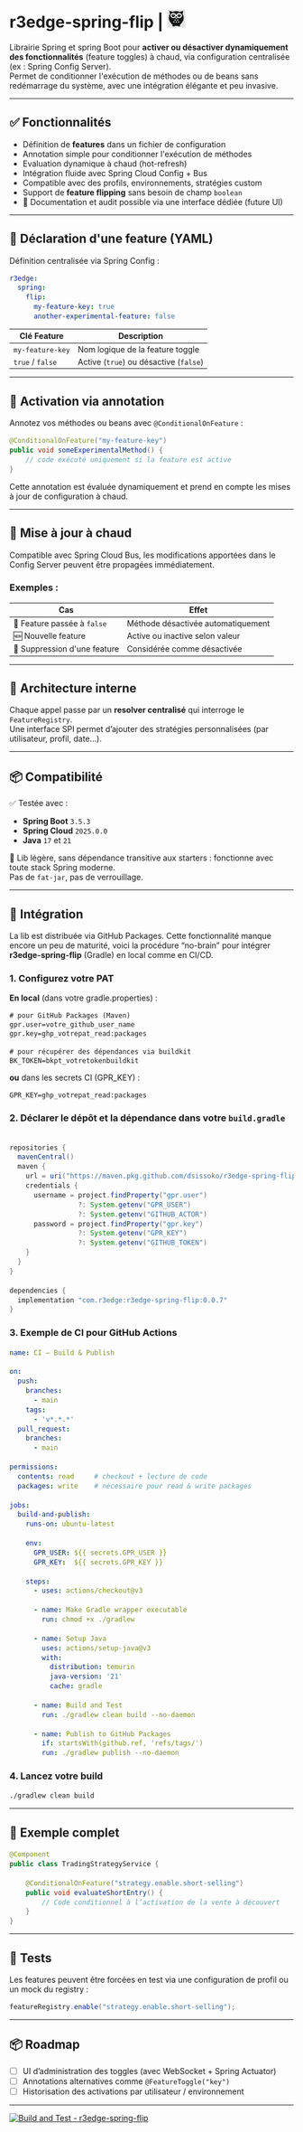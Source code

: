 # r3edge-spring-flip | ![Logo](logo_ds.png)

Librairie Spring et spring Boot pour **activer ou désactiver dynamiquement des fonctionnalités** (feature toggles) à chaud, via configuration centralisée (ex : Spring Config Server).  
Permet de conditionner l'exécution de méthodes ou de beans sans redémarrage du système, avec une intégration élégante et peu invasive.

---

## ✅ Fonctionnalités

- Définition de **features** dans un fichier de configuration
- Annotation simple pour conditionner l'exécution de méthodes
- Evaluation dynamique à chaud (hot-refresh)
- Intégration fluide avec Spring Cloud Config + Bus
- Compatible avec des profils, environnements, stratégies custom
- Support de **feature flipping** sans besoin de champ `boolean`
- 📜 Documentation et audit possible via une interface dédiée (future UI)

---

## 🔧 Déclaration d'une feature (YAML)

Définition centralisée via Spring Config :

```yaml
r3edge:
  spring:
    flip:
      my-feature-key: true
      another-experimental-feature: false
```

| Clé Feature                  | Description                                 |
|-----------------------------|---------------------------------------------|
| `my-feature-key`            | Nom logique de la feature toggle            |
| `true` / `false`            | Active (`true`) ou désactive (`false`)      |

---

## 🧩 Activation via annotation

Annotez vos méthodes ou beans avec `@ConditionalOnFeature` :

```java
@ConditionalOnFeature("my-feature-key")
public void someExperimentalMethod() {
    // code exécuté uniquement si la feature est active
}
```

Cette annotation est évaluée dynamiquement et prend en compte les mises à jour de configuration à chaud.

---

## 🔁 Mise à jour à chaud

Compatible avec Spring Cloud Bus, les modifications apportées dans le Config Server peuvent être propagées immédiatement.

### Exemples :

| Cas                               | Effet                                         |
|----------------------------------|-----------------------------------------------|
| 🔄 Feature passée à `false`      | Méthode désactivée automatiquement            |
| 🆕 Nouvelle feature              | Active ou inactive selon valeur               |
| 🚫 Suppression d'une feature     | Considérée comme désactivée                   |

---

## 🧠 Architecture interne

Chaque appel passe par un **resolver centralisé** qui interroge le `FeatureRegistry`.  
Une interface SPI permet d’ajouter des stratégies personnalisées (par utilisateur, profil, date...).

---

## 📦 Compatibilité

✅ Testée avec :  
- **Spring Boot** `3.5.3`  
- **Spring Cloud** `2025.0.0`  
- **Java** `17` et `21`

🧘 Lib légère, sans dépendance transitive aux starters : fonctionne avec toute stack Spring moderne.  
Pas de `fat-jar`, pas de verrouillage.

---


## 🚀 Intégration

La lib est distribuée via GitHub Packages. Cette fonctionnalité manque encore un peu de maturité, voici la procédure “no-brain” pour intégrer **r3edge-spring-flip** (Gradle) en local comme en CI/CD.

### 1. Configurez votre PAT

**En local** (dans votre gradle.properties) :

```properties
# pour GitHub Packages (Maven)
gpr.user=votre_github_user_name
gpr.key=ghp_votrepat_read:packages

# pour récupérer des dépendances via buildkit
BK_TOKEN=bkpt_votretokenbuildkit
```

**ou** dans les secrets CI (GPR_KEY) :

```
GPR_KEY=ghp_votrepat_read:packages
```

### 2. Déclarer le dépôt et la dépendance dans votre `build.gradle`

```groovy

repositories {
  mavenCentral()
  maven {
    url = uri("https://maven.pkg.github.com/dsissoko/r3edge-spring-flip")
    credentials {
      username = project.findProperty("gpr.user")
                 ?: System.getenv("GPR_USER")
                 ?: System.getenv("GITHUB_ACTOR")
      password = project.findProperty("gpr.key")
                 ?: System.getenv("GPR_KEY")
                 ?: System.getenv("GITHUB_TOKEN")
    }
  }
}

dependencies {
  implementation "com.r3edge:r3edge-spring-flip:0.0.7"
}
```

### 3. Exemple de CI pour GitHub Actions

```yaml
name: CI – Build & Publish

on:
  push:
    branches: 
      - main
    tags:
      - 'v*.*.*'
  pull_request:
    branches:
      - main

permissions:
  contents: read     # checkout + lecture de code
  packages: write    # nécessaire pour read & write packages

jobs:
  build-and-publish:
    runs-on: ubuntu-latest
    
    env:
      GPR_USER: ${{ secrets.GPR_USER }}
      GPR_KEY:  ${{ secrets.GPR_KEY }}

    steps:
      - uses: actions/checkout@v3
      
      - name: Make Gradle wrapper executable
        run: chmod +x ./gradlew

      - name: Setup Java
        uses: actions/setup-java@v3
        with:
          distribution: temurin
          java-version: '21'
          cache: gradle

      - name: Build and Test
        run: ./gradlew clean build --no-daemon

      - name: Publish to GitHub Packages
        if: startsWith(github.ref, 'refs/tags/')
        run: ./gradlew publish --no-daemon

```

### 4. Lancez votre build

```bash
./gradlew clean build
```

---

## 📌 Exemple complet

```java
@Component
public class TradingStrategyService {

    @ConditionalOnFeature("strategy.enable.short-selling")
    public void evaluateShortEntry() {
        // Code conditionnel à l’activation de la vente à découvert
    }
}
```

---

## 🧪 Tests

Les features peuvent être forcées en test via une configuration de profil ou un mock du registry :

```java
featureRegistry.enable("strategy.enable.short-selling");
```

---

## 📦 Roadmap

- [ ] UI d’administration des toggles (avec WebSocket + Spring Actuator)
- [ ] Annotations alternatives comme `@FeatureToggle("key")`
- [ ] Historisation des activations par utilisateur / environnement

---

[![Build and Test - r3edge-spring-flip](https://github.com/dsissoko/r3edge-spring-flip/actions/workflows/cicd_code.yml/badge.svg)](https://github.com/dsissoko/r3edge-spring-flip/actions/workflows/cicd_code.yml)
